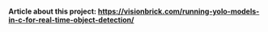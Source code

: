 #### Article about this project: https://visionbrick.com/running-yolo-models-in-c-for-real-time-object-detection/
